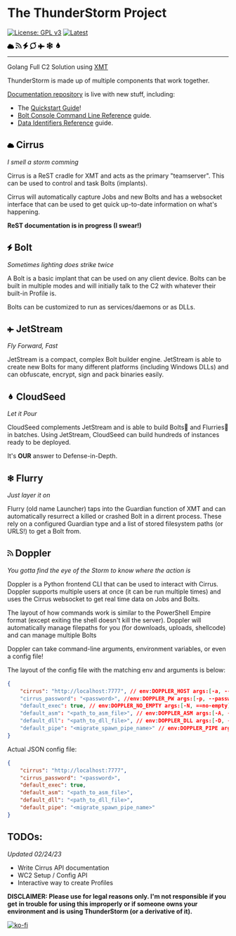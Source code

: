 # The ThunderStorm Project

[![License: GPL v3](https://img.shields.io/badge/License-GPLv3-blue.svg)](https://www.gnu.org/licenses/gpl-3.0)
[![Latest](https://img.shields.io/github/v/tag/iDigitalFlame/ThunderStorm)](https://github.com/iDigitalFlame/ThunderStorm/releases)

![cirrus](icons/cirrus.png) ![doppler](icons/doppler.png) ![bolt](icons/bolt.png) ![stormfront](icons/stormfront.png) ![jetstream](icons/jetstream.png) ![flurry](icons/flurry.png) ![cloudseed](icons/cloudseed.png)

---

Golang Full C2 Solution using [XMT](https://github.com/iDigitalFlame/xmt)

ThunderStorm is made up of multiple components that work together.

[Documentation repository](docs) is live with new stuff, including:

- The [Quickstart Guide](docs/Quickstart.md)!
- [Bolt Console Command Line Reference](docs/Commands.md) guide.
- [Data Identifiers Reference](docs/Identifiers.md) guide.

## ![cirrus](icons/cirrus.png) Cirrus

*I smell a storm comming*

Cirrus is a ReST cradle for XMT and acts as the primary "teamserver". This can
be used to control and task Bolts (implants).

Cirrus will automatically capture Jobs and new Bolts and has a websocket interface
that can be used to get quick up-to-date information on what's happening.

__ReST documentation is in progress (I swear!)__

## ![bolt](icons/bolt.png) Bolt

*Sometimes lighting does strike twice*

A Bolt is a basic implant that can be used on any client device. Bolts can be
built in multiple modes and will initially talk to the C2 with whatever their
built-in Profile is.

Bolts can be customized to run as services/daemons or as DLLs.

## ![jetstream](icons/jetstream.png) JetStream

*Fly Forward, Fast*

JetStream is a compact, complex Bolt builder engine. JetStream is able to create
new Bolts for many different platforms (including Windows DLLs) and can obfuscate,
encrypt, sign and pack binaries easily.

## ![cloudseed](icons/cloudseed.png) CloudSeed

*Let it Pour*

CloudSeed complements JetStream and is able to build Bolts and Flurries in batches.
Using JetStream, CloudSeed can build hundreds of instances ready to be deployed.

It's __OUR__ answer to Defense-in-Depth.

## ![flurry](icons/flurry.png) Flurry

*Just layer it on*

Flurry (old name Launcher) taps into the Guardian function of XMT and can automatically
resurrect a killed or crashed Bolt in a dirrent process. These rely on a configured Guardian
type and a list of stored filesystem paths (or URLS!) to get a Bolt from.

## ![doppler](icons/doppler.png) Doppler

*You gotta find the eye of the Storm to know where the action is*

Doppler is a Python frontend CLI that can be used to interact with Cirrus. Doppler
supports multiple users at once (it can be run multiple times) and uses the Cirrus
websocket to get real time data on Jobs and Bolts.

The layout of how commands work is similar to the PowerShell Empire format (except
exiting the shell doesn't kill the server). Doppler will automatically manage
filepaths for you (for downloads, uploads, shellcode) and can manage multiple Bolts

Doppler can take command-line arguments, environment variables, or even a config file!

The layout of the config file with the matching env and arguments is below:

```json
{
    "cirrus": "http://localhost:7777", // env:DOPPLER_HOST args:[-a, --api]
    "cirrus_password": "<password>", //env:DOPPLER_PW args:[-p, --password]
    "default_exec": true, // env:DOPPLER_NO_EMPTY args:[-N, ==no-empty]
    "default_asm": "<path_to_asm_file>", // env:DOPPLER_ASM args:[-A, --as,]
    "default_dll": "<path_to_dll_file>", // env:DOPPLER_DLL args:[-D, --dll]
    "default_pipe": "<migrate_spawn_pipe_name>" // env:DOPPLER_PIPE args:[-P, --pipe]
}
```

Actual JSON config file:

```json
{
    "cirrus": "http://localhost:7777",
    "cirrus_password": "<password>",
    "default_exec": true,
    "default_asm": "<path_to_asm_file>",
    "default_dll": "<path_to_dll_file>",
    "default_pipe": "<migrate_spawn_pipe_name>"
}
```

## TODOs:

*Updated 02/24/23*

- Write Cirrus API documentation
- WC2 Setup / Config API
- Interactive way to create Profiles

__DISCLAIMER: Please use for legal reasons only. I'm not responsible if you get__
__in trouble for using this improperly or if someone owns your environment and is__
__using ThunderStorm (or a derivative of it).__

[![ko-fi](https://ko-fi.com/img/githubbutton_sm.svg)](https://ko-fi.com/Z8Z4121TDS)
